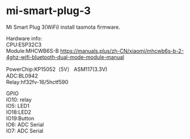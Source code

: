 # mi-smart-plug-3
Mi Smart Plug 3(WiFi) install tasmota firmware.  

Hardware info:  
CPU:ESP32C3  
Module:MHCWB6S-B
https://manuals.plus/zh-CN/xiaomi/mhcwb6s-b-2-4ghz-wifi-bluetooth-dual-mode-module-manual  


PowerChip:KP15052（5V）  ASM117(3.3V)  
ADC:BL0942  
Relay:hf32fv-16/5hctf590  

GPIO  
IO10: relay  
IO5: LED1  
IO18:LED2  
IO19:Button  
IO6: ADC Serial  
IO7: ADC Serial  
